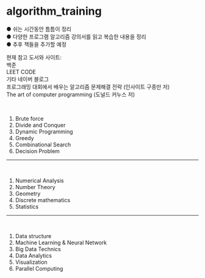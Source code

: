 # algorithm_training
 ● 쉬는 시간동안 틈틈이 정리 <br>
 ● 다양한 프로그램 알고리즘 강의서를 읽고 복습한 내용을 정리 <br>
 ● 추후 책들을 추가할 예정 <br>
 
 현재 참고 도서와 사이트: <br>
 백준 <br> LEET CODE <br> 기타 네이버 블로그  <br> 프로그래밍 대회에서 배우는 알고리즘 문제해결 전략 (인사이트 구종만 저)  <br> The art of computer programming (도널드 커누스 저)
 

<Algorithms> <br>
 1. Brute force <br>
 2. Divide and Conquer <br>
 3. Dynamic Programming <br>
 4. Greedy <br>
 5. Combinational Search <br>
 6. Decision Problem <br>
 
 ----------------------
 
 <Mathmetics> <br>
 1. Numerical Analysis <br>
 2. Number Theory <br>
 3. Geometry <br>
 4. Discrete mathematics <br>
 5. Statistics <br>
  
 -----------------------
 
  <Data Science> <br>
 1. Data structure <br>
 2. Machine Learning & Neural Network <br>
 3. Big Data Technics <br>
 4. Data Analytics <br>
 5. Visualization <br>
 6. Parallel Computing
